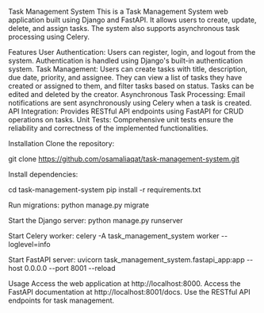 Task Management System
This is a Task Management System web application built using Django and FastAPI. It allows users to create, update, delete, and assign tasks. The system also supports asynchronous task processing using Celery.

Features
User Authentication: Users can register, login, and logout from the system. Authentication is handled using Django's built-in authentication system.
Task Management: Users can create tasks with title, description, due date, priority, and assignee. They can view a list of tasks they have created or assigned to them, and filter tasks based on status. Tasks can be edited and deleted by the creator.
Asynchronous Task Processing: Email notifications are sent asynchronously using Celery when a task is created.
API Integration: Provides RESTful API endpoints using FastAPI for CRUD operations on tasks.
Unit Tests: Comprehensive unit tests ensure the reliability and correctness of the implemented functionalities.

Installation
Clone the repository:

git clone https://github.com/osamaliaqat/task-management-system.git

Install dependencies:

cd task-management-system
pip install -r requirements.txt

Run migrations:
python manage.py migrate

Start the Django server:
python manage.py runserver

Start Celery worker:
celery -A task_management_system worker --loglevel=info

Start FastAPI server:
uvicorn task_management_system.fastapi_app:app --host 0.0.0.0 --port 8001 --reload

Usage
Access the web application at http://localhost:8000.
Access the FastAPI documentation at http://localhost:8001/docs.
Use the RESTful API endpoints for task management.
